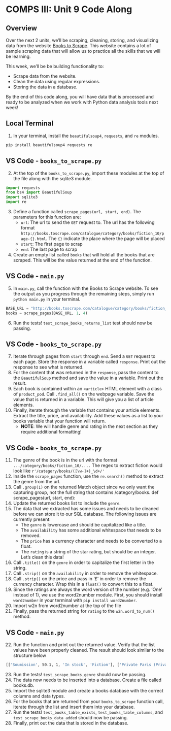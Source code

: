 # COMPS III: Unit 9 Code Along

## Overview

Over the next 2 units, we’ll be scraping, cleaning, storing, and visualizing data from the website [Books to Scrape](https://books.toscrape.com/). This website contains a lot of sample scraping data that will allow us to practice all the skills that we will be learning.

This week, we’ll be be building functionality to:
- Scrape data from the website.
- Clean the data using regular expressions.
- Storing the data in a database.

By the end of this code along, you will have data that is processed and ready to be analyzed when we work with Python data analysis tools next week!

## Local Terminal
1. In your terminal, install the `beautifulsoup4`, `requests`, and `re` modules.

```bash
pip install beautifulsoup4 requests re
```

## VS Code - `books_to_scrape.py`

2. At the top of the `books_to_scrape.py`, import these modules at the top of the file along with the sqlite3 module.
```python
import requests 
from bs4 import BeautifulSoup 
import sqlite3 
import re
```
3. Define a function called `scrape_pages(url, start, end)`. The parameters for this function are:
    - `url`: The url to send the `GET` request to. The url has the following format `http://books.toscrape.com/catalogue/category/books/fiction_10/page-{}.html`. The `{}` indicate the place where the page will be placed
    - `start`: The first page to scrap
    - `end`: The last page to scrap
4. Create an empty list called `books` that will hold all the books that are scraped. This will be the value returned at the end of the function.

## VS Code - `main.py`

5. In `main.py`, call the function with the Books to Scrape website. To see the output as you progress through the remaining steps, simply run `python main.py` in your terminal.
```python
BASE_URL = "http://books.toscrape.com/catalogue/category/books/fiction_10/page-{}.html"
books = scrape_pages(BASE_URL, 1, 4)
```
6. Run the tests! `test_scrape_books_returns_list` test should now be passing.

## VS Code - `books_to_scrape.py`

7. Iterate through pages from `start` through `end`. Send a `GET` request to each page. Store the response in a variable called `response`. Print out the response to see what is returned.
8. For the content that was returned in the `response`, pass the content to the `BeautifulSoup` method and save the value in a variable. Print out the result.
9. Each book is contained within an `<article>` HTML element with a class of `product_pod`. Call `.find_all()` on the webpage variable. Save the value that is returned in a variable. This will give you a list of article elements.
10. Finally, iterate through the variable that contains your article elements. Extract the title, price, and availability. Add these values as a list to your books variable that your function will return.
    - **NOTE**: We will handle genre and rating in the next section as they require additional formatting!

## VS Code - `books_to_scrape.py`
11. The genre of the book is in the url with the format `.../category/books/fiction_10/....`  The regex to extract fiction would look like `r'/category/books/([\w-]+)_\d+/'`
12. Inside the `scrape_pages` function, use the `re.search()` method to extract the genre from the url.
13. Call `.group(1)` on the returned Match object since we only want the capturing group, not the full string that contains /category/books.
def scrape_pages(url, start, end):
14. Update the returned books list to include the `genre`.
15. The data that we extracted has some issues and needs to be cleaned before we can store it to our SQL database. The following issues are currently present:
    - The `genre` is lowercase and should be capitalized like a title.
    - The `availability` has some additional whitespace that needs to be removed.
    - The `price` has a currency character and needs to be converted to a float.
    - The `rating` is a string of the star rating, but should be an integer.
Let’s clean this data!
16. Call `.title()` on the `genre` in order to capitalize the first letter in the string.
17. Call `.strip()` on the `availability` in order to remove the whitespace.
18. Call `.strip()` on the price and pass in ‘£’ in order to remove the currency character. Wrap this in a `float()` to convert this to a float.
19. Since the ratings are always the word version of the number (e.g. ‘One’ instead of 1), we use the word2number module. First, you should install `word2number` in your terminal with `pip install word2number`.
20. Import w2n from word2number at the top of the file 
21. Finally, pass the returned string for `rating` to the `w2n.word_to_num()` method. 

## VS Code - `main.py`
22. Run the function and print out the returned value. Verify that the list values have been properly cleaned. The result should look similar to the structure below
```bash
[['Soumission', 50.1, 1, 'In stock', 'Fiction'], ['Private Paris (Private #10)', 47.61, 5, 'In stock', 'Fiction'], ... ]
```
23. Run the tests! `test_scrape_books_genre` should now be passing.
24. The data now needs to be inserted into a database. Create a file called books.db.
25. Import the sqlite3 module and create a books database with the correct columns and data types.
26. For the books that are returned from your `books_to_scrape` function call, iterate through the list and insert them into your database.
27. Run the tests! `test_books_table_exists`, `test_books_table_columns`, and `test_scrape_books_data_added` should now be passing.
28. Finally, print out the data that is stored in the database.